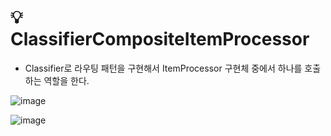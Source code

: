 # 💡 ClassifierCompositeItemProcessor

- Classifier로 라우팅 패턴을 구현해서 ItemProcessor 구현체 중에서 하나를 호출하는 역할을 한다.

![image](https://github.com/user-attachments/assets/ad1ae034-0522-4346-a834-f3b0fdad82ca)

![image](https://github.com/user-attachments/assets/8ca5e4c5-8195-4f87-969a-a74f68f30aef)
